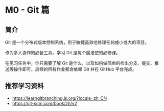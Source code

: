 # M0 - Git 篇

## 简介

Git 是一个分布式版本控制系统，用于敏捷高效地处理任何或小或大的项目。

作为多人协作的必备工具，学习 Git 是每个魔法使的必修课。

在见习任务中，你只需要了解 Git 是什么，以及如何做简单的检出分支、提交、推送等操作即可。后续的所有作业都会依赖 Git 并在 GitHub 平台完成。

## 推荐学习资料

- <https://learngitbranching.js.org/?locale=zh_CN>
- <https://git-scm.com/book/zh/v2>
